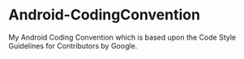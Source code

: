 Android-CodingConvention
========================

My Android Coding Convention which is based upon the Code Style Guidelines for Contributors by Google.
